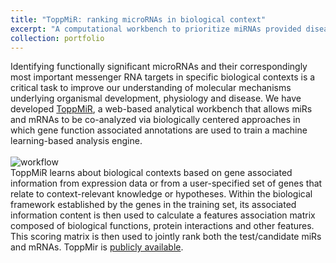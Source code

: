 ```yaml
---
title: "ToppMiR: ranking microRNAs in biological context"
excerpt: "A computational workbench to prioritize miRNAs provided disease context represented by messengerRNA targets.<br/><img src='/images/toppmir_net.png'>"
collection: portfolio
---
```

Identifying functionally significant microRNAs and their correspondingly most important messenger RNA targets in specific biological contexts is a critical task to improve our understanding of molecular mechanisms underlying organismal development, physiology and disease. We have developed [ToppMiR](https://academic.oup.com/nar/article/42/W1/W107/2437383), a web-based analytical workbench that allows miRs and mRNAs to be co-analyzed via biologically centered approaches in which gene function associated annotations are used to train a machine learning-based analysis engine.  
<br/>
![workflow](https://chaozhongyinxiang.github.io/images/toppmir_work.png)
<br/>
ToppMiR learns about biological contexts based on gene associated information from expression data or from a user-specified set of genes that relate to context-relevant knowledge or hypotheses. Within the biological framework established by the genes in the training set, its associated information content is then used to calculate a features association matrix composed of biological functions, protein interactions and other features. This scoring matrix is then used to jointly rank both the test/candidate miRs and mRNAs. ToppMir is [publicly available](https://toppmir.cchmc.org/).
